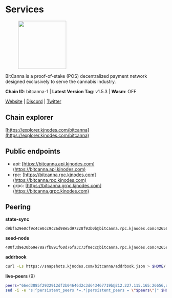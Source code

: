 # Services

<figure><img src="https://raw.githubusercontent.com/kj89/testnet_manuals/main/pingpub/logos/bitcanna.png" width="150" alt=""><figcaption></figcaption></figure>

BitCanna is a proof-of-stake (POS) decentralized payment network designed exclusively to serve the cannabis industry. 

**Chain ID**: bitcanna-1 | **Latest Version Tag**: v1.5.3 | **Wasm**: OFF

[Website](https://www.bitcanna.io) | [Discord](https://discord.gg/9AVrzaVQvs) | [Twitter](https://twitter.com/BitCannaGlobal)




## Chain explorer
[https://explorer.kjnodes.com/bitcanna](https://explorer.kjnodes.com/bitcanna)

## Public endpoints

* api: [https://bitcanna.api.kjnodes.com](https://bitcanna.api.kjnodes.com)
* rpc: [https://bitcanna.rpc.kjnodes.com](https://bitcanna.rpc.kjnodes.com)
* grpc: [https://bitcanna.grpc.kjnodes.com](https://bitcanna.grpc.kjnodes.com)

## Peering

**state-sync**

```text
d9bfa29e0cf9c4ce0cc9c26d98e5d97228f93b0b@bitcanna.rpc.kjnodes.com:42656
```

**seed-node**

```text
400f3d9e30b69e78a7fb891f60d76fa3c73f0ecc@bitcanna.rpc.kjnodes.com:42659
```

**addrbook**
```bash
curl -Ls https://snapshots.kjnodes.com/bitcanna/addrbook.json > $HOME/.bcna/config/addrbook.json
```

**live-peers** (9)
```bash
peers="66ed3885f2932912df2b04646d2c3d643467719b@212.227.115.165:26656,d8a0facda705edbbdd2d79fb302e017df009e9da@207.244.231.189:26656,d9bfa29e0cf9c4ce0cc9c26d98e5d97228f93b0b@65.109.88.38:42656,8e4e1f1e087c76c71c64e477e95495833da82aa2@135.181.173.137:26656,ad820cb2fa85e525538207bb24ee49a61a74eb45@93.115.25.15:26656,d2247f7b919f0781c90ee61958d7044665a22d38@169.155.169.55:26656,df99de6cec9152c517990317b340b8b9a307493c@193.34.144.156:26656,9532a13b05e5f68f2ca01f90b3d1ba9a762af817@65.108.131.190:21956,c38a5912b4b0f827732862594671c65ad0059932@172.105.196.25:26656"
sed -i -e "s|^persistent_peers *=.*|persistent_peers = \"$peers\"|" $HOME/.bcna/config/config.toml
```
